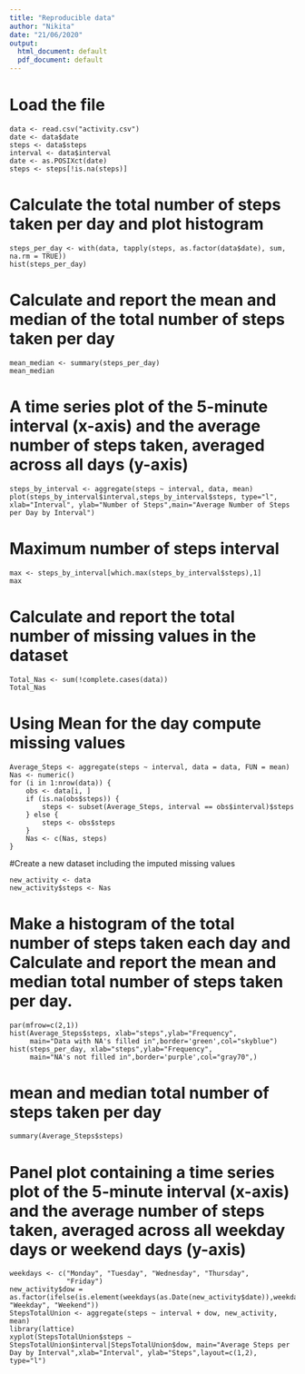 ```yaml
---
title: "Reproducible data"
author: "Nikita"
date: "21/06/2020"
output:
  html_document: default
  pdf_document: default
---
```


# Load the file

```{r}
data <- read.csv("activity.csv")
date <- data$date
steps <- data$steps
interval <- data$interval
date <- as.POSIXct(date)
steps <- steps[!is.na(steps)]
```

# Calculate the total number of steps taken per day and plot histogram

```{r}
steps_per_day <- with(data, tapply(steps, as.factor(data$date), sum, na.rm = TRUE))
hist(steps_per_day)
```

# Calculate and report the mean and median of the total number of steps taken per day

```{r}
mean_median <- summary(steps_per_day)
mean_median
```

# A time series plot of the 5-minute interval (x-axis) and the average number of steps taken, averaged across all days (y-axis)

```{r}
steps_by_interval <- aggregate(steps ~ interval, data, mean)
plot(steps_by_interval$interval,steps_by_interval$steps, type="l", xlab="Interval", ylab="Number of Steps",main="Average Number of Steps per Day by Interval")

```

# Maximum number of steps interval

```{r}
max <- steps_by_interval[which.max(steps_by_interval$steps),1]
max
```

# Calculate and report the total number of missing values in the dataset

```{r}
Total_Nas <- sum(!complete.cases(data))
Total_Nas
```

# Using Mean for the day compute missing values

```{r}
Average_Steps <- aggregate(steps ~ interval, data = data, FUN = mean)
Nas <- numeric()
for (i in 1:nrow(data)) {
    obs <- data[i, ]
    if (is.na(obs$steps)) {
        steps <- subset(Average_Steps, interval == obs$interval)$steps
    } else {
        steps <- obs$steps
    }
    Nas <- c(Nas, steps)
}
```

#Create a new dataset including the imputed missing values

```{r}
new_activity <- data
new_activity$steps <- Nas
```

# Make a histogram of the total number of steps taken each day and Calculate and report the mean and median total number of steps taken per day.

```{r}
par(mfrow=c(2,1))
hist(Average_Steps$steps, xlab="steps",ylab="Frequency",
     main="Data with NA's filled in",border='green',col="skyblue")
hist(steps_per_day, xlab="steps",ylab="Frequency",
     main="NA's not filled in",border='purple',col="gray70",)
```

# mean and median total number of steps taken per day

```{r}
summary(Average_Steps$steps)
```

#  Panel plot containing a time series plot  of the 5-minute interval (x-axis) and the average number of steps taken, averaged across all weekday days or weekend days (y-axis)

```{r}
weekdays <- c("Monday", "Tuesday", "Wednesday", "Thursday", 
              "Friday")
new_activity$dow = as.factor(ifelse(is.element(weekdays(as.Date(new_activity$date)),weekdays), "Weekday", "Weekend"))
StepsTotalUnion <- aggregate(steps ~ interval + dow, new_activity, mean)
library(lattice)
xyplot(StepsTotalUnion$steps ~ StepsTotalUnion$interval|StepsTotalUnion$dow, main="Average Steps per Day by Interval",xlab="Interval", ylab="Steps",layout=c(1,2), type="l")

```



